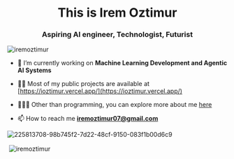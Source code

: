 <h1 align="center">This is Irem Oztimur</h1>
<h3 align="center">Aspiring AI engineer, Technologist, Futurist</h3>

<p align="left"> <img src="https://komarev.com/ghpvc/?username=iremoztimur&label=Profile%20views&color=61177c&style=flat" alt="iremoztimur" /> </p>

- 🎯 I’m currently working on **Machine Learning Development and Agentic AI Systems**

- 👨‍💻 Most of my public projects are available at [https://ioztimur.vercel.app/](https://ioztimur.vercel.app/)

- 🏄🏻‍♀️ Other than programming, you can explore more about me [here](https://magenta-painter-fc2.notion.site/rem-ztimur-4ab10311196a45d586fbd8e7f63bcdd0) 

- 📫 How to reach me **iremoztimur07@gmail.com**

![225813708-98b745f2-7d22-48cf-9150-083f1b00d6c9](https://github.com/IremOztimur/AI4Robotics/assets/77894816/96c1e93c-1135-4c32-9fad-c9b0fc5dd980)


<p align="left">
</p>


<p>&nbsp;<img align="center" src="https://github-readme-stats.vercel.app/api?username=iremoztimur&show_icons=true&theme=synthwave&bg_color=000000&locale=en" alt="iremoztimur" /></p>
